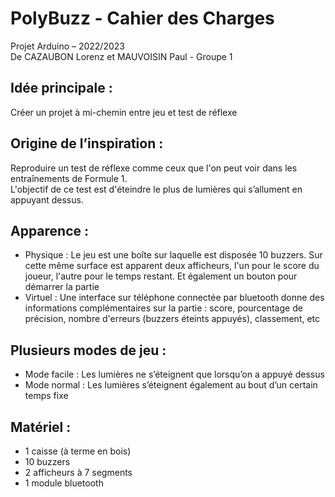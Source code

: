 <body>
    <h1>PolyBuzz - Cahier des Charges</h1>
    
Projet Arduino – 2022/2023
<br>De CAZAUBON Lorenz et MAUVOISIN Paul - Groupe 1<br>


<h2>Idée principale :</h2>
    <p>Créer un projet à mi-chemin entre jeu et test de réflexe</p>

<h2>Origine de l’inspiration :</h2>
    <p>Reproduire un test de réflexe comme ceux que l'on peut voir dans les entraînements de Formule 1.
    <br>L'objectif de ce test est d'éteindre le plus de lumières qui s’allument en appuyant dessus.<br>
</p>


<h2>Apparence :</h2>
    <ul>
        <li>Physique : Le jeu est une boîte sur laquelle est disposée 10 buzzers. Sur cette même surface est apparent deux afficheurs, l'un pour le score du joueur, l'autre pour le temps restant. Et également un bouton pour démarrer la partie</li>
        <li>Virtuel : Une interface sur téléphone connectée par bluetooth donne des informations complémentaires sur la partie : score, pourcentage de précision, nombre d'erreurs (buzzers éteints appuyés), classement, etc</li>
    </ul>

<h2>Plusieurs modes de jeu :</h2>
    <ul>
        <li>Mode facile : Les lumières ne s’éteignent que lorsqu’on a appuyé dessus</li>
        <li>Mode normal : Les lumières s’éteignent également au bout d’un certain temps fixe</li>
    </ul>

<h2>Matériel :</h2>
    <ul>
        <li>1 caisse (à terme en bois)</li>
        <li>10 buzzers</li>
        <li>2 afficheurs à 7 segments</li>
        <li>1 module bluetooth</li>
    </ul>

</body>
